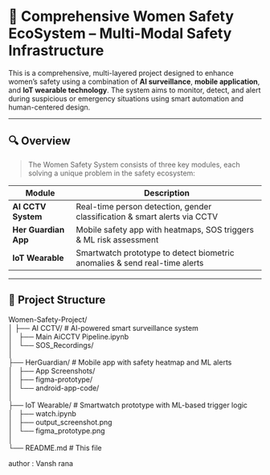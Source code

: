 # 🧠 Comprehensive Women Safety EcoSystem – Multi-Modal Safety Infrastructure

This is a comprehensive, multi-layered project designed to enhance women’s safety using a combination of **AI surveillance**, **mobile application**, and **IoT wearable technology**. The system aims to monitor, detect, and alert during suspicious or emergency situations using smart automation and human-centered design.

---

## 🔍 Overview

> The Women Safety System consists of three key modules, each solving a unique problem in the safety ecosystem:

| Module               | Description                                                                 |
|----------------------|-----------------------------------------------------------------------------|
| **AI CCTV System**    | Real-time person detection, gender classification & smart alerts via CCTV  |
| **Her Guardian App**  | Mobile safety app with heatmaps, SOS triggers & ML risk assessment         |
| **IoT Wearable**      | Smartwatch prototype to detect biometric anomalies & send real-time alerts |

---

## 📁 Project Structure

Women-Safety-Project/<br>
│
├── AI CCTV/ # AI-powered smart surveillance system<br>
│   ├── Main AiCCTV Pipeline.ipynb<br>
│   └── SOS_Recordings/<br>
│<br>
├── HerGuardian/ # Mobile app with safety heatmap and ML alerts<br>
│   ├── App Screenshots/<br>
│   ├── figma-prototype/<br>
│   └── android-app-code/<br>
│<br>
├── IoT Wearable/ # Smartwatch prototype with ML-based trigger logic<br>
│   ├── watch.ipynb<br>
│   ├── output_screenshot.png<br>
│   └── figma_prototype.png<br>
│<br>
└── README.md # This file<br>


author : Vansh rana

